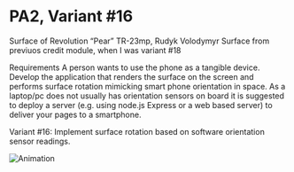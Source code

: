 # PA2, Variant #16

Surface of Revolution “Pear”
TR-23mp, Rudyk Volodymyr
Surface from previuos credit module, when I was variant #18

Requirements
A person wants to use the phone as a tangible device. Develop the application that renders the surface on the screen and performs surface rotation mimicking smart phone orientation in space.
As a laptop/pc does not usually has orientation sensors on board it is suggested to deploy a server (e.g. using node.js Express or a web based server) to deliver your pages to a smartphone.

Variant #16: Implement surface rotation based on software orientation sensor readings.

![Animation](https://github.com/vovarudykk/virtual_reality/blob/PA2/Screens/pa2.gif)
